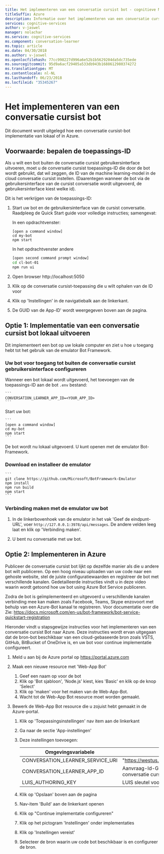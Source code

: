 ```yaml
---
title: Het implementeren van een conversatie cursist bot - cognitieve Microsoft-Services | Microsoft Docs
titleSuffix: Azure
description: Informatie over het implementeren van een conversatie cursist bot.
services: cognitive-services
author: v-jaswel
manager: nolachar
ms.service: cognitive-services
ms.component: conversation-learner
ms.topic: article
ms.date: 04/30/2018
ms.author: v-jaswel
ms.openlocfilehash: 77cc998227d996a6e52b1b5629204da5dc735ede
ms.sourcegitcommit: 95d9a6acf29405a533db943b1688612980374272
ms.translationtype: MT
ms.contentlocale: nl-NL
ms.lasthandoff: 06/23/2018
ms.locfileid: "35345267"
---
```

# <a name="how-to-deploy-a-conversation-learner-bot"></a>Het implementeren van een conversatie cursist bot

Dit document wordt uitgelegd hoe een conversatie cursist-bot implementatie van lokaal of in Azure.

## <a name="prerequisite-determine-the-application-id"></a>Voorwaarde: bepalen de toepassings-ID 

Als u wilt een bot buiten de conversatie cursist gebruikersinterface uitvoeren, moet u de conversatie cursist toepassings-ID die door de bot wordt gebruikt, dat wil zeggen, de ID van de machine learning-model in de cloud conversatie cursist instellen.  (Daarentegen wanneer de bot via de gebruikersinterface van de cursist conversatie wordt uitgevoerd, de gebruikersinterface kiest welke id).  

Dit is het verkrijgen van de toepassings-ID:

1. Start uw bot en de gebruikersinterface van de cursist conversatie.  Raadpleeg de Quick Start guide voor volledige instructies; samengevat:

    In een opdrachtvenster:

    ```
    [open a command window]
    cd my-bot
    npm start
    ```

    In het opdrachtvenster andere

    ```bash
    [open second command prompt window]
    cd cl-bot-01
    npm run ui
    ```

2. Open browser http://localhost:5050 

3. Klik op de conversatie cursist-toepassing die u wilt ophalen van de ID voor

4. Klik op 'Instellingen' in de navigatiebalk aan de linkerkant.

5. De GUID van de App-ID' wordt weergegeven boven aan de pagina.

## <a name="option-1-deploying-a-conversation-learner-bot-to-run-locally"></a>Optie 1: Implementatie van een conversatie cursist bot lokaal uitvoeren

Dit implementeert een bot op uw lokale computer en ziet u hoe u toegang hebt tot het gebruik van de emulator Bot Framework.

### <a name="configure-your-bot-for-access-outside-the-conversation-learner-ui"></a>Uw bot voor toegang tot buiten de conversatie cursist gebruikersinterface configureren

Wanneer een bot lokaal wordt uitgevoerd, het toevoegen van de toepassings-ID aan de bot `.env` bestand:

    ```
    CONVERSATION_LEARNER_APP_ID=<YOUR_APP_ID>
    ```

Start uw bot:

    ```
    [open a command window]
    cd my-bot
    npm start
    ```

De bot wordt nu lokaal uitgevoerd.  U kunt openen met de emulator Bot-Framework.

### <a name="download-and-install-the-emulator"></a>Download en installeer de emulator

    ```
    git clone https://github.com/Microsoft/BotFramework-Emulator
    npm install
    npm run build
    npm start
    ```

### <a name="connect-the-emulator-to-your-bot"></a>Verbinding maken met de emulator uw bot

1. In de linkerbovenhoek van de emulator in het vak 'Geef de eindpunt-URL', voer `http://127.0.0.1:3978/api/messages`.  De andere velden leeg laat en klik op 'Verbinding maken'.

2. U bent nu conversatie met uw bot.

## <a name="option-2-deploy-to-azure"></a>Optie 2: Implementeren in Azure

Publiceer de conversatie cursist bot lijkt op dezelfde manier als die u andere bot wilt publiceren. Op een hoog niveau uploaden van uw code naar een gehoste website, stel de juiste configuratiewaarden en registreer de bot met verschillende kanalen. Gedetailleerde instructies vindt u in deze video waarin wordt getoond hoe uw bot using Azure Bot Service publiceren.

Zodra de bot is geïmplementeerd en uitgevoerd u verschillende kanalen verbinding mee kan maken zoals Facebook, Teams, Skype enzovoort met behulp van een Azure-Bot kanaal te registreren. Voor documentatie over die Zie: https://docs.microsoft.com/en-us/bot-framework/bot-service-quickstart-registration

Hieronder vindt u stapsgewijze instructies voor het implementeren van een conversatie cursist Bot naar Azure.  Deze instructies wordt ervan uitgegaan dat de bron-bot beschikbaar van een cloud-gebaseerde bron zoals VSTS, GitHub, BitBucket of OneDrive is, en uw bot voor continue implementatie configureert.

1. Meld u aan bij de Azure portal op https://portal.azure.com

2. Maak een nieuwe resource met 'Web-App Bot' 

    1. Geef een naam op voor de bot
    2. Klik op 'Bot sjabloon', 'Node.js' kiest, kies 'Basic' en klik op de knop 'Select'
    3. Klik op 'maken' voor het maken van de Web-App-Bot.
    4. Wacht tot de Web-App Bot resource moet worden gemaakt.

3. Bewerk de Web-App Bot resource die u zojuist hebt gemaakt in de Azure-portal.

    1. Klik op 'Toepassingsinstellingen' nav item aan de linkerkant
    1. Ga naar de sectie 'App-instellingen'
    2. Deze instellingen toevoegen:

        Omgevingsvariabele | waarde
        --- | --- 
        CONVERSATION_LEARNER_SERVICE_URI | "https://westus.api.cognitive.microsoft.com/conversationlearner/v1.0/"
        CONVERSATION_LEARNER_APP_ID      | Aanvraag-Id-GUID, verkregen via de gebruikersinterface van de conversatie cursist onder 'instellingen' voor de app >
        LUIS_AUTHORING_KEY               | LUIS sleutel voor deze app ontwerpen
    
    4. Klik op 'Opslaan' boven aan de pagina
    5. Nav-item 'Build' aan de linkerkant openen
    6. Klik op "Continue implementatie configureren" 
    7. Klik op het pictogram 'Instellingen' onder implementaties
    8. Klik op 'Instellingen vereist'
    9. Selecteer de bron waarin uw code bot beschikbaar is en configureer de bron.
